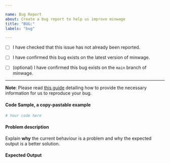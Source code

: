 ```yaml
---

name: Bug Report
about: Create a bug report to help us improve minwage
title: "BUG:"
labels: "bug"

---
```


- [ ] I have checked that this issue has not already been reported.

- [ ] I have confirmed this bug exists on the latest version of minwage.

- [ ] (optional) I have confirmed this bug exists on the `main` branch of minwage.

---

**Note**: Please read [this
guide](https://matthewrocklin.com/blog/work/2018/02/28/minimal-bug-reports) detailing
how to provide the necessary information for us to reproduce your bug.

#### Code Sample, a copy-pastable example

```python
# Your code here
```

#### Problem description

Explain **why** the current behaviour is a problem and why the expected output is a
better solution.

#### Expected Output
